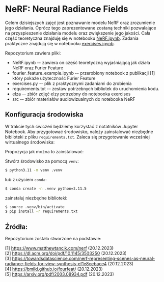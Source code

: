 # NeRF: Neural Radiance Fields

Celem dzisiejszych zajęć jest poznawanie modelu NeRF oraz zrozumienie jego działania. Oprócz tego zaprezentowane zostaną techniki pozwalające na przyspieszenie działania modelu oraz zwiększenie jego jakości. Cała część teoretyczna znajduję się w notebooku [NeRF.ipynb](NeRF.ipynb). Zadania praktyczne znajdują się w notebooku [exercises.ipynb](exercises.ipynb).

Repozytorium zawiera pliki:
- NeRF.ipynb -- zawiera on część teoretyczną wyjaśniającą jak działa NeRF oraz Furier Feature
- fourier_feature_example.ipynb -- przerobiony notebook z publikacji [1] który pokaże użyteczność Furier Feature
- exercises.py -- plik z praktycznymi zadaniami do zrobienia
- requirements.txt -- zestaw potrzebnych bibliotek do uruchomienia kodu.
- elza -- zbiór zdjęć elzy potrzebny do notebooka exercises
- src -- zbiór materiałów audiowizualnych do notebooka NeRF

## Konfiguracja środowiska

W trakcie tych ćwiczeń będziemy korzystać z notatników Jupyter Notebook. Aby przygotować środowisko, należy zainstalować niezbędne biblioteki z pliku `requirements.txt`. Zaleca się przygotowanie wcześniej wirtualnego środowiska:

Propozycja jak można to zainstalować:

Stwórz środowisko za pomocą `venv`:
```bash
$ python3.11 -m venv .venv
```
lub z użyciem `conda`:
```bash
$ conda create -n .venv python=3.11.5
```

zainstaluj niezbędne biblioteki:
```bash
$ source .venv/bin/activate
$ pip install -r requirements.txt
```


## Źródła:

Repozytorium zostało stworzone na podstawie:<br/> 

[1] https://www.matthewtancik.com/nerf (20.12.2023) <br/>
[2] https://dl.acm.org/doi/pdf/10.1145/3503250 (20.12.2023) <br/>
[3] https://towardsdatascience.com/nerf-representing-scenes-as-neural-radiance-fields-for-view-synthesis-ef1e8cebace4 (20.12.2023) <br/>
[4] https://bmild.github.io/fourfeat/ (20.12.2023) <br/>
[5] https://arxiv.org/pdf/2003.08934.pdf (20.12.2023) <br/>
